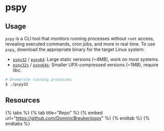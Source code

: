 # pspy

## Usage

`pspy` is a CLI tool that monitors running processes without `root` access, revealing executed commands, cron jobs, and more in real time. To use `pspy`, download the appropriate binary for the target Linux system:

* [`pspy32`](https://github.com/DominicBreuker/pspy/releases/download/v1.2.1/pspy32) / [`pspy64`](https://github.com/DominicBreuker/pspy/releases/download/v1.2.1/pspy64): Large static versions (\~4MB), work on most systems.
* [`pspy32s`](https://github.com/DominicBreuker/pspy/releases/download/v1.2.1/pspy32s) / [`pspy64s`](https://github.com/DominicBreuker/pspy/releases/download/v1.2.1/pspy64s): Smaller UPX-compressed versions (\~1MB), require libc.

```bash
# Enumerate running processes
$ ./pspy32
```

## Resources

{% tabs %}
{% tab title="Repo" %}
{% embed url="https://github.com/DominicBreuker/pspy" %}
{% endtab %}
{% endtabs %}
